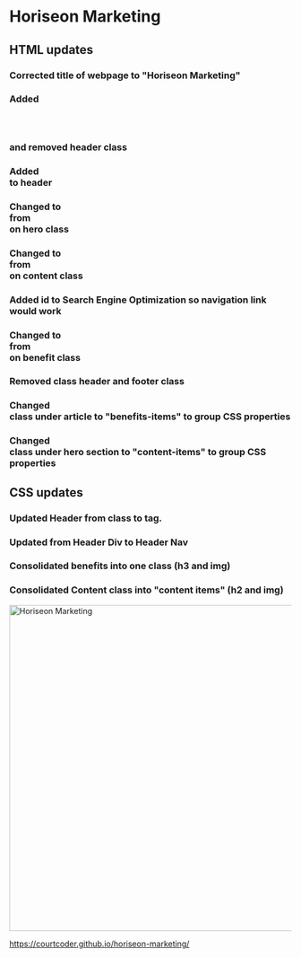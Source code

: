 # Horiseon Marketing

## HTML updates
### Corrected title of webpage to "Horiseon Marketing"
### Added <header></header> and removed header class
### Added <nav></nav> to header
### Changed to <section> from <div> on hero class
### Changed to <article> from <div> on content class
### Added id to Search Engine Optimization so navigation link would work
### Changed to <article> from <div> on benefit class
### Removed class header and footer class
### Changed <div> class under article to "benefits-items" to group CSS properties
### Changed <div> class under hero section to "content-items" to group CSS properties
  

## CSS updates
### Updated Header from class to tag. 
### Updated from Header Div to Header Nav
### Consolidated benefits into one class (h3 and img)
### Consolidated Content class into "content items" (h2 and img)

  <img width="581" alt="Horiseon Marketing" src="https://user-images.githubusercontent.com/101368797/164093643-01f323ac-7b98-46a3-8d3b-47273a79f052.png">

https://courtcoder.github.io/horiseon-marketing/
